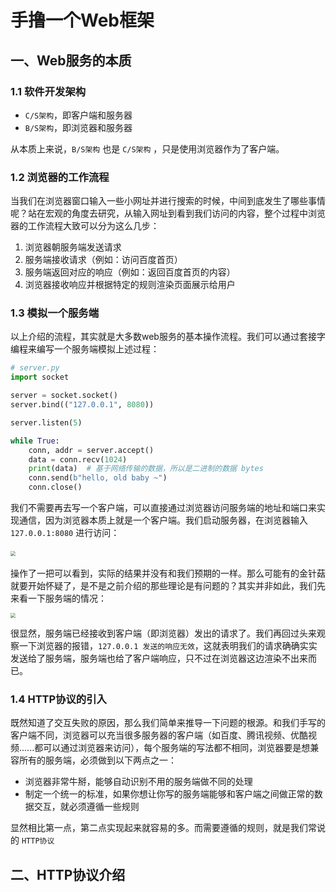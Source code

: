 # 手撸一个Web框架

## 一、Web服务的本质

### **1.1 软件开发架构**

- `C/S架构`，即客户端和服务器
- `B/S架构`，即浏览器和服务器

从本质上来说，`B/S架构` 也是 `C/S架构` ，只是使用浏览器作为了客户端。

### **1.2 浏览器的工作流程**

​		当我们在浏览器窗口输入一些小网址并进行搜索的时候，中间到底发生了哪些事情呢？站在宏观的角度去研究，从输入网址到看到我们访问的内容，整个过程中浏览器的工作流程大致可以分为这么几步：

1. 浏览器朝服务端发送请求
2. 服务端接收请求（例如：访问百度首页）
3. 服务端返回对应的响应（例如：返回百度首页的内容）
4. 浏览器接收响应并根据特定的规则渲染页面展示给用户

### **1.3 模拟一个服务端**

​		以上介绍的流程，其实就是大多数web服务的基本操作流程。我们可以通过套接字编程来编写一个服务端模拟上述过程：

```python
# server.py
import socket

server = socket.socket()
server.bind(("127.0.0.1", 8080))

server.listen(5)

while True:
    conn, addr = server.accept()
    data = conn.recv(1024)
    print(data)  # 基于网络传输的数据，所以是二进制的数据 bytes
    conn.send(b"hello, old baby ~")
    conn.close()
```

​		我们不需要再去写一个客户端，可以直接通过浏览器访问服务端的地址和端口来实现通信，因为浏览器本质上就是一个客户端。我们启动服务器，在浏览器输入 `127.0.0.1:8080` 进行访问：

​                            <img src="/static/img/Django专题/web_01.png" style="zoom:50%;" />  

操作了一把可以看到，实际的结果并没有和我们预期的一样。那么可能有的金针菇就要开始怀疑了，是不是之前介绍的那些理论是有问题的？其实并非如此，我们先来看一下服务端的情况：

<img src="/static/img/Django专题/web_02.png" style="zoom:50%;" /> 

很显然，服务端已经接收到客户端（即浏览器）发出的请求了。我们再回过头来观察一下浏览器的报错，`127.0.0.1 发送的响应无效`，这就表明我们的请求确确实实发送给了服务端，服务端也给了客户端响应，只不过在浏览器这边渲染不出来而已。

### **1.4 HTTP协议的引入**

​		既然知道了交互失败的原因，那么我们简单来推导一下问题的根源。和我们手写的客户端不同，浏览器可以充当很多服务器的客户端（如百度、腾讯视频、优酷视频......都可以通过浏览器来访问），每个服务端的写法都不相同，浏览器要是想兼容所有的服务端，必须做到以下两点之一：

- 浏览器非常牛掰，能够自动识别不用的服务端做不同的处理
- 制定一个统一的标准，如果你想让你写的服务端能够和客户端之间做正常的数据交互，就必须遵循一些规则

显然相比第一点，第二点实现起来就容易的多。而需要遵循的规则，就是我们常说的 `HTTP协议`

## 二、HTTP协议介绍